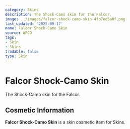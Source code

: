 ```yaml
---
category: Skins
description: The Shock-Camo skin for the Falcor.
image: ../images/falcor-shock-camo-skin-4fb7ed5a0f.png
last_updated: '2025-09-17'
name: Falcor Shock-Camo Skin
source: WFCD
tags:
- Skin
- Skins
tradable: false
type: Skin
---
```


# Falcor Shock-Camo Skin

The Shock-Camo skin for the Falcor.

## Cosmetic Information

**Falcor Shock-Camo Skin** is a skin cosmetic item for Skins.


